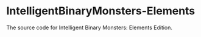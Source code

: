 # IntelligentBinaryMonsters-Elements
The source code for Intelligent Binary Monsters: Elements Edition.
